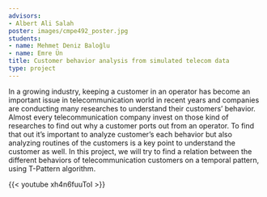 ```yaml
---
advisors:
- Albert Ali Salah
poster: images/cmpe492_poster.jpg
students:
- name: Mehmet Deniz Baloğlu
- name: Emre Ün
title: Customer behavior analysis from simulated telecom data
type: project
---
```


In a growing industry, keeping a customer in an operator has become an important issue in telecommunication world in recent years and companies are conducting many researches to understand their customers’ behavior. Almost every telecommunication company invest on those kind of researches to find out why a customer ports out from an operator. To find that out it’s important to analyze customer’s each behavior but also analyzing routines of the customers is a key point to understand the customer as well. In this project, we will try to find a relation between the different behaviors of telecommunication customers on a temporal pattern, using T-Pattern algorithm.


{{< youtube xh4n6fuuToI >}}